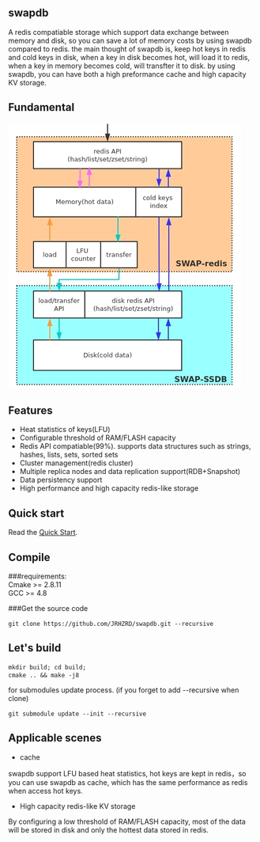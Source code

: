 ## swapdb

A redis compatiable storage which support data exchange between memory and disk, so you can save a lot of memory costs by using swapdb compared to redis. the main thought of swapdb is, keep hot keys in redis and cold keys in disk, when a key in disk becomes hot, will load it to redis, when a key in memory becomes cold, will transfter it to disk. by using swapdb, you can have both a high preformance cache and high capacity KV storage.

## Fundamental

![fundamental](./docs/fundamental.jpg)

## Features

* Heat statistics of keys(LFU)
* Configurable threshold of RAM/FLASH capacity
* Redis API compatiable(99%). supports data structures such as strings, hashes, lists, sets, sorted sets
* Cluster management(redis cluster)
* Multiple replica nodes and data replication support(RDB+Snapshot)
* Data persistency support
* High performance and high capacity redis-like storage

## Quick start

Read the [Quick Start](./docs/QUICKSTART.md).

## Compile

###requirements:  
Cmake >= 2.8.11  
GCC >= 4.8

###Get the source code
```
git clone https://github.com/JRHZRD/swapdb.git --recursive
```

## Let's build

```
mkdir build; cd build;
cmake .. && make -j8
```



for submodules update process. (if you forget to add --recursive when clone)
```
git submodule update --init --recursive
```


## Applicable scenes

* cache

swapdb support LFU based heat statistics, hot keys are kept in redis，so you can use swapdb as cache, which has the same performance as redis when access hot keys.

* High capacity redis-like KV storage

By configuring a low threshold of RAM/FLASH capacity, most of the data will be stored in disk and only the hottest data stored in redis.
